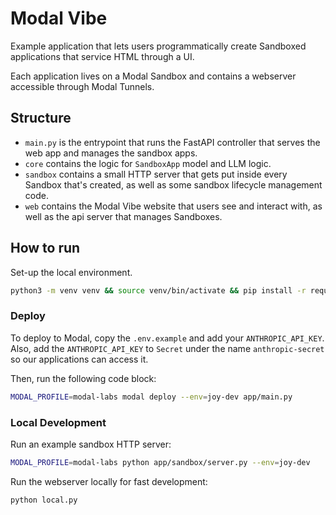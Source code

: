 # Modal Vibe
Example application that lets users programmatically create Sandboxed applications that service HTML through a UI.

Each application lives on a Modal Sandbox and contains a webserver accessible through Modal Tunnels.


## Structure
- `main.py` is the entrypoint that runs the FastAPI controller that serves the web app and manages the sandbox apps.
- `core` contains the logic for `SandboxApp` model and LLM logic.
- `sandbox` contains a small HTTP server that gets put inside every Sandbox that's created, as well as some sandbox lifecycle management code.
- `web` contains the Modal Vibe website that users see and interact with, as well as the api server that manages Sandboxes.


## How to run
Set-up the local environment.

```bash
python3 -m venv venv && source venv/bin/activate && pip install -r requirements.txt
```

### Deploy
To deploy to Modal, copy the `.env.example` and add your `ANTHROPIC_API_KEY`. Also, add the `ANTHROPIC_API_KEY` to `Secret` under the name `anthropic-secret` so our applications can access it.

Then, run the following code block:

```bash
MODAL_PROFILE=modal-labs modal deploy --env=joy-dev app/main.py
```

### Local Development

Run an example sandbox HTTP server:
```bash
MODAL_PROFILE=modal-labs python app/sandbox/server.py --env=joy-dev
```

Run the webserver locally for fast development:
```bash
python local.py
```

